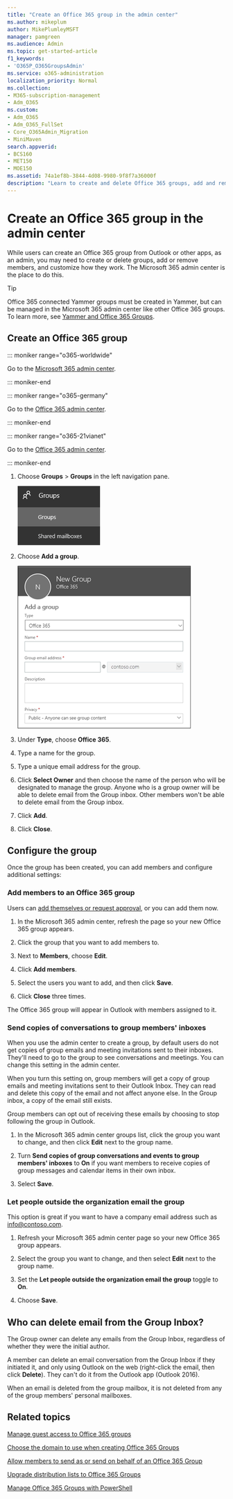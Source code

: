 ```yaml
---
title: "Create an Office 365 group in the admin center"
ms.author: mikeplum
author: MikePlumleyMSFT
manager: pamgreen
ms.audience: Admin
ms.topic: get-started-article
f1_keywords:
- 'O365P_O365GroupsAdmin'
ms.service: o365-administration
localization_priority: Normal
ms.collection: 
- M365-subscription-management 
- Adm_O365
ms.custom:
- Adm_O365
- Adm_O365_FullSet
- Core_O365Admin_Migration
- MiniMaven
search.appverid:
- BCS160
- MET150
- MOE150
ms.assetid: 74a1ef8b-3844-4d08-9980-9f8f7a36000f
description: "Learn to create and delete Office 365 groups, add and remove group members, and customize how the group works."
---
```


# Create an Office 365 group in the admin center
  
While users can create an Office 365 group from Outlook or other apps, as an admin, you may need to create or delete groups, add or remove members, and customize how they work. The Microsoft 365 admin center is the place to do this. 

> [!TIP]
> Office 365 connected Yammer groups must be created in Yammer, but can be managed in the Microsoft 365 admin center like other Office 365 groups. To learn more, see [Yammer and Office 365 Groups](https://support.office.com/article/d8c239dc-a48b-47ab-b85e-6b4b8191a869.aspx). 

## Create an Office 365 group

::: moniker range="o365-worldwide"

Go to the [Microsoft 365 admin center](https://admin.microsoft.com/AdminPortal/Home#/homepage).

::: moniker-end

::: moniker range="o365-germany"

Go to the [Office 365 admin center](https://portal.office.de/adminportal/home).

::: moniker-end

::: moniker range="o365-21vianet"

Go to the [Office 365 admin center](https://login.partner.microsoftonline.cn).

::: moniker-end

1. Choose **Groups** \> **Groups** in the left navigation pane. 
    
    ![Office 365 Group in admin center.](../media/ee7e3ca0-c5f9-46c9-b525-6524040d0043.png)
  
2. Choose **Add a group**.
    
    ![Create a new Office 365 Group, a new distribution list, or a new security group](../media/a50b372c-feab-4ac5-90c3-e7fcb1ff649a.png)
  
3. Under **Type**, choose **Office 365**.

4. Type a name for the group.
    
5. Type a unique email address for the group.
    
6. Click **Select Owner** and then choose the name of the person who will be designated to manage the group. Anyone who is a group owner will be able to delete email from the Group inbox. Other members won't be able to delete email from the Group inbox. 
    
7. Click **Add**.

8. Click **Close**.
    
## Configure the group

Once the group has been created, you can add members and configure additional settings:
  
### Add members to an Office 365 group

Users can [add themselves or request approval](https://support.office.com/article/Join-a-group-in-Outlook-2e59e19c-b872-44c8-ae84-0acc4b79c45d), or you can add them now.

1. In the Microsoft 365 admin center, refresh the page so your new Office 365 group appears.

2. Click the group that you want to add members to.
    
3. Next to **Members**, choose **Edit**.

4. Click **Add members**.
    
5. Select the users you want to add, and then click **Save**.
    
6. Click **Close** three times. 
    
The Office 365 group will appear in Outlook with members assigned to it.
  
### Send copies of conversations to group members' inboxes
  
When you use the admin center to create a group, by default users  do not get copies of group emails and meeting invitations sent to their inboxes. They'll need to go to the group to see conversations and meetings. You can change this setting in the admin center.

When you turn this setting on, group members will get a copy of group emails and meeting invitations sent to their Outlook Inbox. They can read and delete this copy of the email and not affect anyone else. In the Group inbox, a copy of the email still exists.

Group members can opt out of receiving these emails by choosing to stop following the group in Outlook.

1. In the Microsoft 365 admin center groups list, click the group you want to change, and then click **Edit** next to the group name.

2. Turn **Send copies of group conversations and events to group members' inboxes** to **On** if you want members to receive copies of group messages and calendar items in their own inbox.

3. Select **Save**.

### Let people outside the organization email the group

This option is great if you want to have a company email address such as info@contoso.com.
  
1. Refresh your Microsoft 365 admin center page so your new Office 365 group appears.
    
2. Select the group you want to change, and then select **Edit** next to the group name. 
    
3. Set the **Let people outside the organization email the group** toggle to **On**.
    
4. Choose **Save**.

## Who can delete email from the Group Inbox?

The Group owner can delete any emails from the Group Inbox, regardless of whether they were the initial author.
  
A member can delete an email conversation from the Group Inbox if they initiated it, and only using Outlook on the web (right-click the email, then click **Delete**). They can't do it from the Outlook app (Outlook 2016).
  
When an email is deleted from the group mailbox, it is not deleted from any of the group members' personal mailboxes.

## Related topics

[Manage guest access to Office 365 groups](https://support.office.com/article/7c713d74-a144-4eab-92e7-d50df526ff96.aspx)

[Choose the domain to use when creating Office 365 Groups](choose-domain-to-create-groups.md)

[Allow members to send as or send on behalf of an Office 365 Group](allow-members-to-send-as-or-send-on-behalf-of-group.md)

[Upgrade distribution lists to Office 365 Groups](../manage/upgrade-distribution-lists.md)

[Manage Office 365 Groups with PowerShell](https://support.office.com/article/aeb669aa-1770-4537-9de2-a82ac11b0540)
